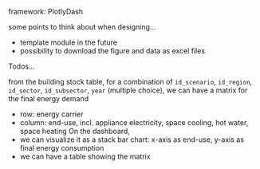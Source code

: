 

framework: PlotlyDash

some points to think about when designing...

- template module in the future
- possibility to download the figure and data as excel files


Todos...

from the building stock table, 
for a combination of `id_scenario`, `id_region`, `id_sector`, `id_subsector`, `year` (multiple choice),
we can have a matrix for the final energy demand
 - row: energy carrier
 - column: end-use, incl. appliance electricity, space cooling, hot water, space heating
On the dashboard, 
 - we can visualize it as a stack bar chart: x-axis as end-use, y-axis as final energy consumption
 - we can have a table showing the matrix